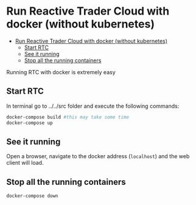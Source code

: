 # Run Reactive Trader Cloud with docker (without kubernetes)

- [Run Reactive Trader Cloud with docker (without kubernetes)](#run-reactive-trader-cloud-with-docker-without-kubernetes)
  - [Start RTC](#start-rtc)
  - [See it running](#see-it-running)
  - [Stop all the running containers](#stop-all-the-running-containers)

Running RTC with docker is extremely easy

## Start RTC

In terminal go to ../../src folder and execute the following commands:

```bash
docker-compose build #this may take some time
docker-compose up
```

## See it running

Open a browser, navigate to the docker address (`localhost`) and the web client will load.

## Stop all the running containers

```bash
docker-compose down
```
